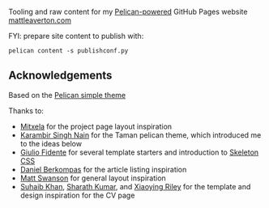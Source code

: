 Tooling and raw content for my [Pelican-powered](https://getpelican.com/) GitHub Pages website [mattleaverton.com](https://www.mattleaverton.com)

FYI: prepare site content to publish with:

    pelican content -s publishconf.py

## Acknowledgements
Based on the [Pelican simple theme](https://github.com/getpelican/pelican/tree/master/pelican/themes/simple/templates)

Thanks to:
* [Mitxela](https://mitxela.com/projects/hardware) for the project page layout inspiration
* [Karambir Singh Nain](https://github.com/karambir/taman) for the Taman pelican theme, which introduced me to the ideas below
* [Giulio Fidente](https://github.com/gfidente/pelican-svbhack) for several template starters and introduction to [Skeleton CSS](http://getskeleton.com/)
* [Daniel Berkompas](https://blog.danielberkompas.com/) for the article listing inspiration
* [Matt Swanson](https://mdswanson.com/) for general layout inspiration
* [Suhaib Khan](https://github.com/suheb/resume), [Sharath Kumar](https://github.com/sharu725/online-cv), and [Xiaoying Riley](https://themes.3rdwavemedia.com/bootstrap-templates/resume/orbit-free-resume-cv-bootstrap-theme-for-developers/) for the template and design inspiration for the CV page